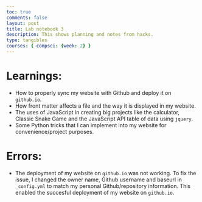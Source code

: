 ```yaml
---
toc: true
comments: false
layout: post
title: Lab notebook 3
description: This shows planning and notes from hacks.
type: tangibles
courses: { compsci: {week: 2} }
---
```


# Learnings:
- How to properly sync my website with Github and deploy it on `github.io`. 
- How front matter affects a file and the way it is displayed in my website.
- The uses of JavaScript in creating big projects like the calculator, Classic Snake Game and the JavaScript API table of data using `jquery`.
- Some Python tricks that I can implement into my website for convenience/project purposes.

# Errors:
- The deployment of my website on `github.io` was not working. To fix the issue, I changed the owner name, Github username and baseurl in `_config.yml` to match my personal Github/repository information. This enabled the succesful deployment of my website on `github.io`.